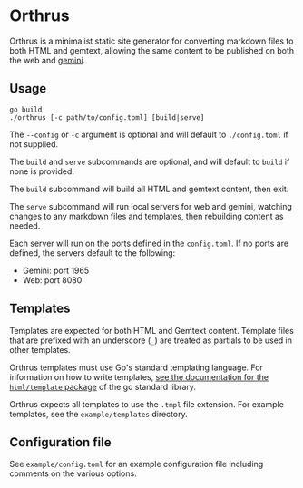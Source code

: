 # Orthrus

Orthrus is a minimalist static site generator for converting
markdown files to both HTML and gemtext, allowing the same content to be
published on both the web and [gemini](https://geminiprotocol.net).

## Usage

```
go build
./orthrus [-c path/to/config.toml] [build|serve]
```

The `--config` or `-c` argument is optional and will default to `./config.toml`
if not supplied.

The `build` and `serve` subcommands are optional, and will default to `build` if
none is provided.

The `build` subcommand will build all HTML and gemtext content, then exit.

The `serve` subcommand will run local servers for web and gemini, watching
changes to any markdown files and templates, then rebuilding content as needed. 

Each server will run on the ports defined in the `config.toml`. If no ports are 
defined, the servers default to the following:

- Gemini: port 1965
- Web: port 8080

## Templates

Templates are expected for both HTML and Gemtext content. Template files that
are prefixed with an underscore (`_`) are treated as partials to be used in
other templates.

Orthrus templates must use Go's standard templating language. For
information on how to write templates, [see the documentation for the
`html/template` package](https://pkg.go.dev/html/template) of the go standard library.

Orthrus expects all templates to use the `.tmpl` file extension. For example
templates, see the `example/templates` directory.

## Configuration file

See `example/config.toml` for an example configuration file including
comments on the various options.

